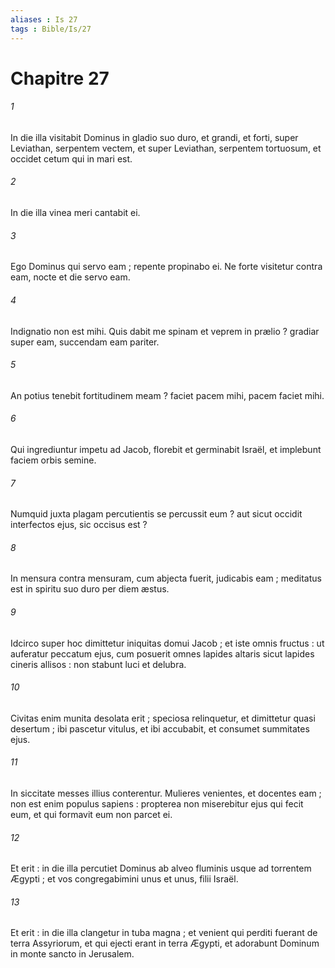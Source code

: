 ```yaml
---
aliases : Is 27
tags : Bible/Is/27
---
```


# Chapitre 27

###### 1
In die illa visitabit Dominus in gladio suo duro, et grandi, et forti, super Leviathan, serpentem vectem, et super Leviathan, serpentem tortuosum, et occidet cetum qui in mari est.
###### 2
In die illa vinea meri cantabit ei.
###### 3
Ego Dominus qui servo eam ; repente propinabo ei. Ne forte visitetur contra eam, nocte et die servo eam.
###### 4
Indignatio non est mihi. Quis dabit me spinam et veprem in prælio ? gradiar super eam, succendam eam pariter.
###### 5
An potius tenebit fortitudinem meam ? faciet pacem mihi, pacem faciet mihi.
###### 6
Qui ingrediuntur impetu ad Jacob, florebit et germinabit Israël, et implebunt faciem orbis semine.
###### 7
Numquid juxta plagam percutientis se percussit eum ? aut sicut occidit interfectos ejus, sic occisus est ?
###### 8
In mensura contra mensuram, cum abjecta fuerit, judicabis eam ; meditatus est in spiritu suo duro per diem æstus.
###### 9
Idcirco super hoc dimittetur iniquitas domui Jacob ; et iste omnis fructus : ut auferatur peccatum ejus, cum posuerit omnes lapides altaris sicut lapides cineris allisos : non stabunt luci et delubra.
###### 10
Civitas enim munita desolata erit ; speciosa relinquetur, et dimittetur quasi desertum ; ibi pascetur vitulus, et ibi accubabit, et consumet summitates ejus.
###### 11
In siccitate messes illius conterentur. Mulieres venientes, et docentes eam ; non est enim populus sapiens : propterea non miserebitur ejus qui fecit eum, et qui formavit eum non parcet ei.
###### 12
Et erit : in die illa percutiet Dominus ab alveo fluminis usque ad torrentem Ægypti ; et vos congregabimini unus et unus, filii Israël.
###### 13
Et erit : in die illa clangetur in tuba magna ; et venient qui perditi fuerant de terra Assyriorum, et qui ejecti erant in terra Ægypti, et adorabunt Dominum in monte sancto in Jerusalem.
